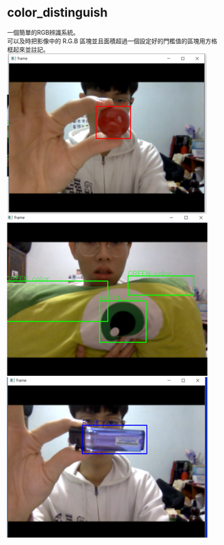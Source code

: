 # color_distinguish
一個簡單的RGB辨識系統。<br>
可以及時把影像中的 R.G.B 區塊並且面積超過一個設定好的門檻值的區塊用方格框起來並註記。<br>
![image](https://github.com/4a5g0030/color_distinguish/blob/master/R.png)
![image](https://github.com/4a5g0030/color_distinguish/blob/master/G.png)
![image](https://github.com/4a5g0030/color_distinguish/blob/master/B.png)

